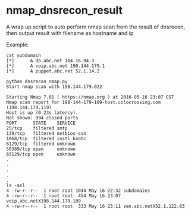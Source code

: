 # nmap_dnsrecon_result
A wrap up script to auto perform nmap scan from the result of dnsrecon, then output result with filename as hostname and ip

Example:
```
cat subdomain
[*] 	 A db.abc.net 104.16.94.3
[*] 	 A voip.abc.net 198.144.179.1
[*] 	 A puppet.abc.net 52.1.14.2

python dnsrecon_nmap.py
Start nmap scan with 198.144.179.022

Starting Nmap 7.01 ( https://nmap.org ) at 2016-05-16 23:07 CST
Nmap scan report for 198-144-179-109-host.colocrossing.com (198.144.179.119)
Host is up (0.23s latency).
Not shown: 994 closed ports
PORT      STATE    SERVICE
25/tcp    filtered smtp
139/tcp   filtered netbios-ssn
1068/tcp  filtered instl_bootc
6129/tcp  filtered unknown
50389/tcp open     unknown
65129/tcp open     unknown
.
.
.
.
.
ls -asl
4 -rw-r--r--  1 root root 1044 May 16 22:32 subdomains
4 -rw-r--r--  1 root root  454 May 16 23:07 voip.abc.netX198.144.179.109
4 -rw-r--r--  1 root root  333 May 16 23:11 zen.abc.netX52.1.122.83
